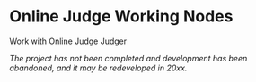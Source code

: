 # Online Judge Working Nodes

Work with Online Judge Judger

_The project has not been completed and development has been abandoned, and it may be redeveloped in 20xx._

